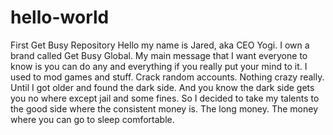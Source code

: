 # hello-world
First Get Busy Repository
Hello my name is Jared, aka CEO Yogi.
I own a brand called Get Busy Global.
My main message that I want everyone to know is you can do any and everything if you really put your mind to it.
I used to mod games and stuff.
Crack random accounts.
Nothing crazy really.
Until I got older and found the dark side.
And you know the dark side gets you no where except jail and some fines.
So I decided to take my talents to the good side where the consistent money is. The long money. The money where you can go to sleep comfortable. 
